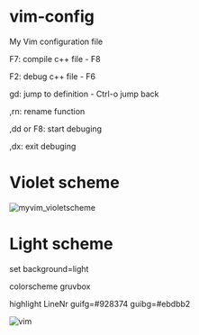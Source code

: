 # vim-config

My Vim configuration file

F7: compile c++ file - F8

F2: debug c++ file - F6

gd: jump to definition - Ctrl-o jump back

,rn: rename function

,dd or F8: start debuging

,dx: exit debuging


# Violet scheme

![myvim_violetscheme](https://user-images.githubusercontent.com/61228506/104830862-4da64800-58b5-11eb-8b95-e1895142fec4.png)


# Light scheme

set background=light

colorscheme gruvbox

highlight LineNr guifg=#928374 guibg=#ebdbb2

![vim](https://user-images.githubusercontent.com/61228506/104834719-daf89500-58d3-11eb-8976-ac64fc8d6c28.png)


